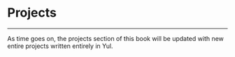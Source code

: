 # Projects

---

As time goes on, the projects section of this book will be updated with new entire projects written entirely in Yul.